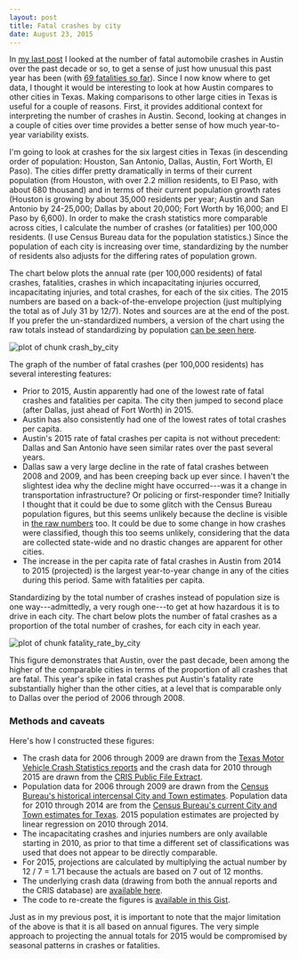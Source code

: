 ```yaml
---
layout: post
title: Fatal crashes by city
date: August 23, 2015
---
```


In [my last post]({{site.url}}/Crashes-in-Austin-and-Travis-Co/) I looked at the number of fatal automobile crashes in Austin over the past decade or so, to get a sense of just how unusual this past year has been (with [69 fatalities so far](http://kxan.com/2015/08/19/southbound-i-35-closed-at-airport-blvd-after-fatal-crash/)). Since I now know where to get data, I thought it would be interesting to look at how Austin compares to other cities in Texas. Making comparisons to other large cities in Texas is useful for a couple of reasons. First, it provides additional context for interpreting the number of crashes in Austin. Second, looking at changes in a couple of cities over time provides a better sense of how much year-to-year variability exists. 

I'm going to look at crashes for the six largest cities in Texas (in descending order of population: Houston, San Antonio, Dallas, Austin, Fort Worth, El Paso). The cities differ pretty dramatically in terms of their current population (from Houston, with over 2.2 million residents, to El Paso, with about 680 thousand) and in terms of their current population growth rates (Houston is growing by about 35,000 residents per year; Austin and San Antonio by 24-25,000; Dallas by about 20,000; Fort Worth by 16,000; and El Paso by 6,600). In order to make the crash statistics more comparable across cities, I calculate the number of crashes (or fatalities) per 100,000 residents. (I use Census Bureau data for the population statistics.) Since the population of each city is increasing over time, standardizing by the number of residents also adjusts for the differing rates of population grown. 

The chart below plots the annual rate (per 100,000 residents) of fatal crashes, fatalities, crashes in which incapacitating injuries occurred, incapacitating injuries, and total crashes, for each of the six cities. The 2015 numbers are based on a back-of-the-envelope projection (just multiplying the total as of July 31 by 12/7). Notes and sources are at the end of the post. If you prefer the un-standardized numbers, a version of the chart using the raw totals instead of standardizing by population [can be seen here]({{site.url}}/figure/2015-08-23-Crashes-by-city/crash_by_city-2-1.png).



![plot of chunk crash_by_city]({{site.url}}/figure/2015-08-23-Crashes-by-city/crash_by_city-1.png) 



The graph of the number of fatal crashes (per 100,000 residents) has several interesting features:

* Prior to 2015, Austin apparently had one of the lowest rate of fatal crashes and fatalities per capita. The city then jumped to second place (after Dallas, just ahead of Fort Worth) in 2015.
* Austin has also consistently had one of the lowest rates of total crashes per capita. 
* Austin's 2015 rate of fatal crashes per capita is not without precedent: Dallas and San Antonio have seen similar rates over the past several years.
* Dallas saw a very large decline in the rate of fatal crashes between 2008 and 2009, and has been creeping back up ever since. I haven't the slightest idea why the decline might have occurred---was it a change in transportation infrastructure? Or policing or first-responder time? Initially I thought that it could be due to some glitch with the Census Bureau population figures, but this seems unlikely because the decline is visible in [the raw numbers]({{site.url}}/figure/2015-08-23-Crashes-by-city/crash_by_city-2-1.png) too. It could be due to some change in how crashes were classified, though this too seems unlikely, considering that the data are collected state-wide and no drastic changes are apparent for other cities.
* The increase in the per capita rate of fatal crashes in Austin from 2014 to 2015 (projected) is the largest year-to-year change in any of the cities during this period. Same with fatalities per capita.

Standardizing by the total number of crashes instead of population size is one way---admittedly, a very rough one---to get at how hazardous it is to drive in each city. The chart below plots the number of fatal crashes as a proportion of the total number of crashes, for each city in each year. 

![plot of chunk fatality_rate_by_city]({{site.url}}/figure/2015-08-23-Crashes-by-city/fatality_rate_by_city-1.png) 

This figure demonstrates that Austin, over the past decade, been among the higher of the comparable cities in terms of the proportion of all crashes that are fatal. This year's spike in fatal crashes put Austin's fatality rate substantially higher than the other cities, at a level that is comparable only to Dallas over the period of 2006 through 2008. 

### Methods and caveats

Here's how I constructed these figures:

* The crash data for 2006 through 2009 are drawn from the [Texas Motor Vehicle Crash Statistics reports](http://www.txdot.gov/government/enforcement/annual-summary.html) and the crash data for 2010 through 2015 are drawn from the [CRIS Public File Extract](http://www.txdot.gov/government/enforcement/data-access.html).
* Population data for 2006 through 2009 are drawn from the [Census Bureau's historical intercensal City and Town estimates](http://www.census.gov/popest/data/intercensal/cities/cities2010.html). Population data for 2010 through 2014 are from the [Census Bureau's current City and Town estimates for Texas](http://www.census.gov/popest/data/intercensal/cities/cities2010.html). 2015 population estimates are projected by linear regression on 2010 through 2014.
* The incapacitating crashes and injuries numbers are only available starting in 2010, as prior to that time a different set of classifications was used that does not appear to be directly comparable.
* For 2015, projections are calculated by multiplying the actual number by 12 / 7 = 1.71 because the actuals are based on 7 out of 12 months. 
* The underlying crash data (drawing from both the annual reports and the CRIS database) are [available here]({{site.url}}/data/Yearly_crash_data_by_city.csv). 
* The code to re-create the figures is [available in this Gist](https://gist.github.com/2825b7e2a2b49ff2e61a.git).

Just as in my previous post, it is important to note that the major limitation of the above is that it is all based on annual figures. The very simple approach to projecting the annual totals for 2015 would be compromised by seasonal patterns in crashes or fatalities. 
